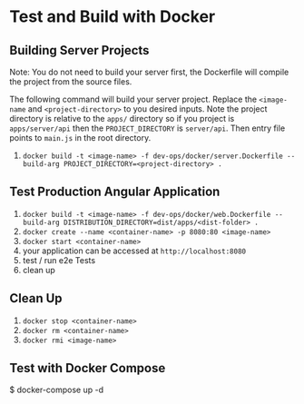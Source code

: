 # Test and Build with Docker

## Building Server Projects

Note: You do not need to build your server first, the Dockerfile will compile the project from the source files.

The following command will build your server project. Replace the `<image-name` and `<project-directory>` to you desired inputs. Note the project directory is relative to the `apps/` directory so if you project is `apps/server/api` then the `PROJECT_DIRECTORY` is `server/api`. Then entry file points to `main.js` in the root directory.

1. `docker build -t <image-name> -f dev-ops/docker/server.Dockerfile --build-arg PROJECT_DIRECTORY=<project-directory> .`

## Test Production Angular Application

1. `docker build -t <image-name> -f dev-ops/docker/web.Dockerfile --build-arg DISTRIBUTION_DIRECTORY=dist/apps/<dist-folder> .`
2. `docker create --name <container-name> -p 8080:80 <image-name>`
3. `docker start <container-name>`
4. your application can be accessed at `http://localhost:8080`
5. test / run e2e Tests
6. clean up

## Clean Up

1. `docker stop <container-name>`
2. `docker rm <container-name>`
3. `docker rmi <image-name>`

## Test with Docker Compose

\$ docker-compose up -d
